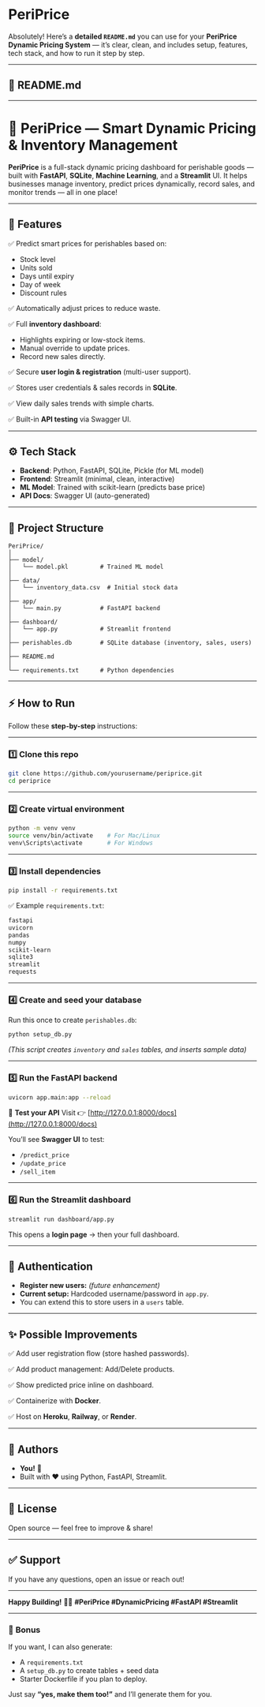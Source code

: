 # PeriPrice
Absolutely! Here’s a **detailed `README.md`** you can use for your **PeriPrice Dynamic Pricing System** — it’s clear, clean, and includes setup, features, tech stack, and how to run it step by step.

---

## 📄 **README.md**

---

# 🛒 PeriPrice — Smart Dynamic Pricing & Inventory Management

**PeriPrice** is a full-stack dynamic pricing dashboard for perishable goods — built with **FastAPI**, **SQLite**, **Machine Learning**, and a **Streamlit** UI.
It helps businesses manage inventory, predict prices dynamically, record sales, and monitor trends — all in one place!

---

## 🚀 **Features**

✅ Predict smart prices for perishables based on:

* Stock level
* Units sold
* Days until expiry
* Day of week
* Discount rules

✅ Automatically adjust prices to reduce waste.

✅ Full **inventory dashboard**:

* Highlights expiring or low-stock items.
* Manual override to update prices.
* Record new sales directly.

✅ Secure **user login & registration** (multi-user support).

✅ Stores user credentials & sales records in **SQLite**.

✅ View daily sales trends with simple charts.

✅ Built-in **API testing** via Swagger UI.

---

## ⚙️ **Tech Stack**

* **Backend**: Python, FastAPI, SQLite, Pickle (for ML model)
* **Frontend**: Streamlit (minimal, clean, interactive)
* **ML Model**: Trained with scikit-learn (predicts base price)
* **API Docs**: Swagger UI (auto-generated)

---

## 📂 **Project Structure**

```
PeriPrice/
│
├── model/
│   └── model.pkl         # Trained ML model
│
├── data/
│   └── inventory_data.csv  # Initial stock data
│
├── app/
│   └── main.py           # FastAPI backend
│
├── dashboard/
│   └── app.py            # Streamlit frontend
│
├── perishables.db        # SQLite database (inventory, sales, users)
│
├── README.md
│
└── requirements.txt      # Python dependencies
```

---

## ⚡ **How to Run**

Follow these **step-by-step** instructions:

---

### 1️⃣ **Clone this repo**

```bash
git clone https://github.com/yourusername/periprice.git
cd periprice
```

---

### 2️⃣ **Create virtual environment**

```bash
python -m venv venv
source venv/bin/activate    # For Mac/Linux
venv\Scripts\activate       # For Windows
```

---

### 3️⃣ **Install dependencies**

```bash
pip install -r requirements.txt
```

✅ Example `requirements.txt`:

```txt
fastapi
uvicorn
pandas
numpy
scikit-learn
sqlite3
streamlit
requests
```

---

### 4️⃣ **Create and seed your database**

Run this once to create `perishables.db`:

```bash
python setup_db.py
```

*(This script creates `inventory` and `sales` tables, and inserts sample data)*

---

### 5️⃣ **Run the FastAPI backend**

```bash
uvicorn app.main:app --reload
```

📌 **Test your API**
Visit 👉 [http://127.0.0.1:8000/docs](http://127.0.0.1:8000/docs)

You’ll see **Swagger UI** to test:

* `/predict_price`
* `/update_price`
* `/sell_item`

---

### 6️⃣ **Run the Streamlit dashboard**

```bash
streamlit run dashboard/app.py
```

This opens a **login page** → then your full dashboard.

---

## 🔑 **Authentication**

* **Register new users:** *(future enhancement)*
* **Current setup:** Hardcoded username/password in `app.py`.
* You can extend this to store users in a `users` table.

---

## ✨ **Possible Improvements**

✅ Add user registration flow (store hashed passwords).

✅ Add product management: Add/Delete products.

✅ Show predicted price inline on dashboard.

✅ Containerize with **Docker**.

✅ Host on **Heroku**, **Railway**, or **Render**.

---

## 🙌 **Authors**

* **You!** 🚀
* Built with ❤️ using Python, FastAPI, Streamlit.

---

## 📃 **License**

Open source — feel free to improve & share!

---

## ✅ **Support**

If you have any questions, open an issue or reach out!

---

**Happy Building!** 🚀✨
**#PeriPrice #DynamicPricing #FastAPI #Streamlit**

---

### 📎 **Bonus**

If you want, I can also generate:

* A `requirements.txt`
* A `setup_db.py` to create tables + seed data
* Starter Dockerfile if you plan to deploy.

Just say **“yes, make them too!”** and I’ll generate them for you.

